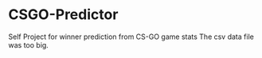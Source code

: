 # CSGO-Predictor
Self Project for winner prediction from CS-GO game stats
The csv data file was too big.
